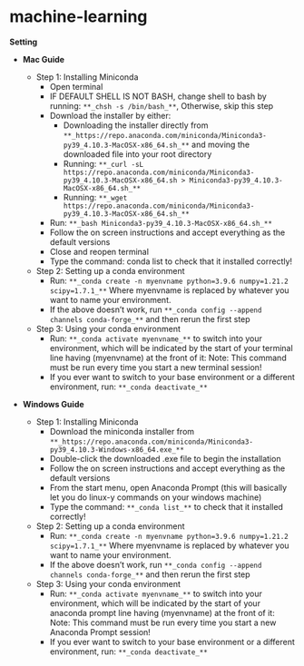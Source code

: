 # machine-learning
**Setting**

- **Mac Guide**
  - Step 1: Installing Miniconda
     - Open terminal
     - IF DEFAULT SHELL IS NOT BASH, change shell to bash by running: `**_chsh -s /bin/bash_**`, Otherwise, skip this step
     - Download the installer by either:
       - Downloading the installer directly from `**_https://repo.anaconda.com/miniconda/Miniconda3-py39_4.10.3-MacOSX-x86_64.sh_**` 
            and moving the downloaded file into your root directory
       - Running: `**_curl -sL https://repo.anaconda.com/miniconda/Miniconda3-py39_4.10.3-MacOSX-x86_64.sh > Miniconda3-py39_4.10.3-MacOSX-x86_64.sh_**`
       - Running: `**_wget https://repo.anaconda.com/miniconda/Miniconda3-py39_4.10.3-MacOSX-x86_64.sh_**`
    - Run: `**_bash Miniconda3-py39_4.10.3-MacOSX-x86_64.sh_**`
    - Follow the on screen instructions and accept everything as the default versions
    - Close and reopen terminal
    - Type the command: conda list to check that it installed correctly!
  - Step 2: Setting up a conda environment
    - Run: `**_conda create -n myenvname python=3.9.6 numpy=1.21.2 scipy=1.7.1_**` Where myenvname is replaced by whatever you want to name your environment. 
    - If the above doesn’t work, run `**_conda config --append channels conda-forge_**` and then rerun the first step
  - Step 3: Using your conda environment
    - Run: `**_conda activate myenvname_**` to switch into your environment, which will be indicated by the start of your terminal line having (myenvname) at the front of it: 
      Note: This command must be run every time you start a new terminal session!
    - If you ever want to switch to your base environment or a different environment, run: `**_conda deactivate_**`
	


- **Windows Guide**
  - Step 1: Installing Miniconda
    - Download the miniconda installer from `**_https://repo.anaconda.com/miniconda/Miniconda3-py39_4.10.3-Windows-x86_64.exe_**`
    - Double-click the downloaded .exe file to begin the installation
    - Follow the on screen instructions and accept everything as the default versions
    - From the start menu, open Anaconda Prompt (this will basically let you do linux-y commands on your windows machine)
    - Type the command: `**_conda list_**` to check that it installed correctly!
  - Step 2: Setting up a conda environment
    - Run: `**_conda create -n myenvname python=3.9.6 numpy=1.21.2 scipy=1.7.1_**` Where myenvname is replaced by whatever you want to name your environment. 
    - If the above doesn’t work, run `**_conda config --append channels conda-forge_**` and then rerun the first step
  - Step 3: Using your conda environment
    - Run: `**_conda activate myenvname_**` to switch into your environment, which will be indicated by the start of your anaconda prompt line having (myenvname) at the front of it:
      Note: This command must be run every time you start a new Anaconda Prompt session!
    - If you ever want to switch to your base environment or a different environment, run: `**_conda deactivate_**`
	

